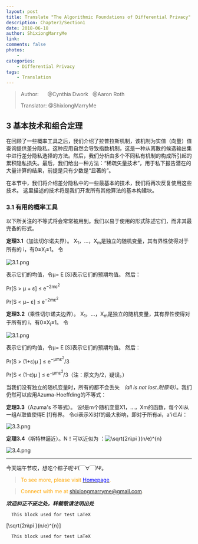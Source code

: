 ```yaml
--- 
layout: post
title: Translate "The Algorithmic Foundations of Differential Privacy"
description: Chapter3/Section1 
date: 2018-06-18 
author: ShixiongMarryMe  
link: 
comments: false
photos:
    -
categories:
    - Differential Privacy
tags: 
    - Translation
--- 
```


>Author: &#160;&#160;&#160;&#160;&#160;@Cynthia Dwork &#160;&#160;@Aaron Roth
>
>Translator: @ShixiongMarryMe

## 3 基本技术和组合定理

在回顾了一些概率工具之后，我们介绍了拉普拉斯机制，该机制为实值（向量）值查询提供差分隐私。这种应用自然会导致指数机制，这是一种从离散的候选输出集中进行差分隐私选择的方法。然后，我们分析由多个不同私有机制的构成所引起的累积隐私损失。最后，我们给出一种方法：“稀疏矢量技术”，用于私下报告潜在的大量计算的结果，前提是只有少数是“显著的”。

在本节中，我们将介绍差分隐私中的一些最基本的技术，我们将再次反复使用这些技术。 这里描述的技术将是我们开发所有其他算法的基本构建块。

### 3.1 有用的概率工具

以下所关注的不等式将会常常被用到。我们以易于使用的形式陈述它们，而非其最完备的形式。

**定理3.1**（加法切尔诺夫界）。 X<sub>1</sub>，...，X<sub>m</sub>是独立的随机变量，其有界性使得对于所有的 i，有0≤X<sub>i</sub>≤1。 令

![3.1.png](https://i.loli.net/2018/06/18/5b274eb19d5b5.png)

表示它们的均值，令μ= E [S]表示它们的预期均值。 然后：

Pr[S > μ + ε] ≤ e<sup>−2mε<sup>2</sup></sup>

Pr[S < μ− ε] ≤ e<sup>−2mε<sup>2</sup></sup>

**定理3.2**（乘性切尔诺夫边界）。 X<sub>1</sub>，...，X<sub>m</sub>是独立的随机变量，其有界性使得对于所有的 i，有0≤X<sub>i</sub>≤1。 令

![3.1.png](https://i.loli.net/2018/06/18/5b274eb19d5b5.png)

表示它们的均值，令μ= E [S]表示它们的预期均值。 然后：

Pr[S > (1+ε)μ ] ≤ e<sup>−μmε<sup>2</sup></sup>/3

Pr[S < (1-ε)μ ] ≤ e<sup>−μmε<sup>2</sup></sup>/3（注：原文为/2，疑误。）

当我们没有独立的随机变量时，所有的都不会丢失 _（all is not lost.附原句）_。我们仍然可以应用Azuma-Hoeffding的不等式：

**定理3.3**（Azuma's 不等式）。 设f是m个随机变量X1，...，Xm的函数，每个Xi从一组Ai取值使得E [f]有界。 令ci表示Xi对f的最大影响，即对于所有ai，a'i∈Ai：

![3.3.png](https://i.loli.net/2018/06/18/5b27568e21014.png)

**定理3.4**（斯特林逼近）。N！可以近似为 ：<img src="http://latex.codecogs.com/gif.latex?\sqrt{2n\pi&space;}(n/e)^{n}" title="\sqrt{2n\pi }(n/e)^{n}" />

![3.4.png](https://i.loli.net/2018/06/18/5b2757c87df44.png)

---
今天端午节哎，想吃个粽子呢Ψ(￣∀￣)Ψ。

> <span style="color:orange"> To see more, please visit [<span style="color:blue">Homepage</span>](https://ShixiongMarryMe.github.io/). </span>

> <span style="color:orange"> Connect with me at <span style="color:blue"><shixiongmarryme@gmail.com></span>. </span>

__*欢迎纠正不妥之处，转载敬请注明出处*__


      This block used for test LaTeX
\[\sqrt{2n\pi }(n/e)^{n}\]

      This block used for test LaTeX